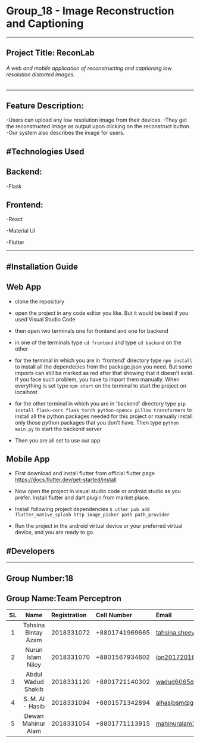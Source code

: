 # Group_18 - Image Reconstruction and Captioning

---

## Project Title: ReconLab

###### A web and mobile application of reconstructing and captioning low resolution distorted images.

---

## Feature Description:
-Users can upload any low resolution image from their devices.
-They get the reconstructed image as output upon clicking on the reconstruct button.
-Our system also describes the image for users.

## #Technologies Used

## Backend:

-Flask

## Frontend:

-React

-Material UI

-Flutter

---

## #Installation Guide

## Web App
- clone the repository

- open the project in any code editor you like. But it would be best if you used Visual Studio Code

- then open two terminals one for frontend and one for backend

- in one of the terminals type ``cd frontend`` and type ``cd backend`` on the other

- for the terminal in which you are in 'frontend' directory type ``npm install`` to install all the dependecies from the package.json you need. But some imports can still be marked as red after that showing that it doesn't exist. If you face such problem, you have to import them manually. When everything is set type ``npm start`` on the terminal to start the project on localhost

- for the other terminal in which you are in 'backend' directory type ``pip install flask-cors flask torch python-opencv pillow transformers`` to install all the python packages needed for this project or manually install only those python packages that you don't have. Then type ``python main.py`` to start the backend server 

- Then you are all set to use our app

## Mobile App

- First download and install flutter from official flutter page https://docs.flutter.dev/get-started/install 

- Now open the project in visual studio code or android studio as you prefer. Install flutter and dart plugin from market place.

- Install following project dependencies ``$ utter pub add flutter_native_splash http image_picker path path_provider``

- Run the project in the android virtual device or your preferred virtual device, and you are ready to go.


## #Developers

---

## Group Number:18

## Group Name:Team Perceptron

| SL  |        Name         | Registration | Cell Number    | Email                    |
| :-: | :-----------------: | :----------- | :------------- | :----------------------- |
|  1  | Tahsina Bintay Azam | 2018331072   | +8801741969665 | tahsina.sheeva@gmail.com |
|  2  |  Nurun Islam Niloy  | 2018331070   | +8801567934602 |  ibn20172016@gmail.com   |
|  3  |  Abdul Wadud Shakib | 2018331120   | +8801721140302 |   wadud6065@gmail.com    |
|  4  |  S. M. Al - Hasib   | 2018331094   | +8801571342894 |   alhasibsm@gmail.com    |
|  5  | Dewan Mahinur Alam  | 2018331054   | +8801771113915 | mahinuralam1108@gmail.com|
